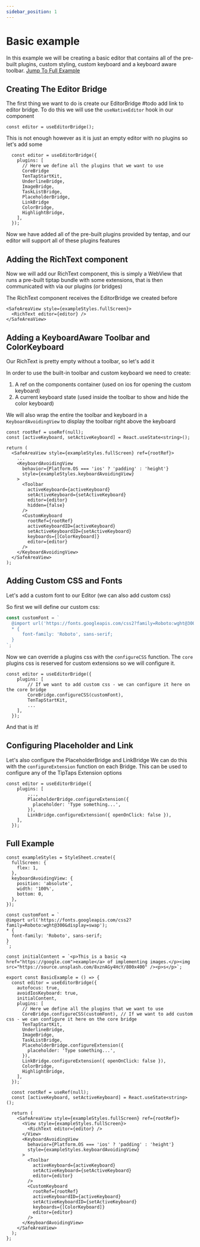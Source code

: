 ```yaml
---
sidebar_position: 1
---
```


# Basic example

In this example we will be creating a basic editor that contains all of the pre-built plugins, custom styling, custom keyboard and a keyboard aware toolbar. [Jump To Full Example](#full-example)

## Creating The Editor Bridge

The first thing we want to do is create our EditorBridge #todo add link to editor bridge.
To do this we will use the `useNativeEditor` hook in our component

```tsx
const editor = useEditorBridge();
```

This is not enough however as it is just an empty editor with no plugins so let's add some

```tsx
  const editor = useEditorBridge({
    plugins: [
      // Here we define all the plugins that we want to use
      CoreBridge
      TenTapStartKit,
      UnderlineBridge,
      ImageBridge,
      TaskListBridge,
      PlaceholderBridge,
      LinkBridge
      ColorBridge,
      HighlightBridge,
    ],
  });
```

Now we have added all of the pre-built plugins provided by tentap, and our editor will support all of these plugins features

## Adding the RichText component

Now we will add our RichText component, this is simply a WebView that runs a pre-built tiptap bundle with some extensions, that is then communicated with via our plugins (or bridges)

The RichText component receives the EditorBridge we created before

```tsx
<SafeAreaView style={exampleStyles.fullScreen}>
  <RichText editor={editor} />
</SafeAreaView>
```

## Adding a KeyboardAware Toolbar and ColorKeyboard

Our RichText is pretty empty without a toolbar, so let's add it

In order to use the built-in toolbar and custom keyboard we need to create:

1. A ref on the components container (used on ios for opening the custom keyboard)
2. A current keyboard state (used inside the toolbar to show and hide the color keyboard)

We will also wrap the entire the toolbar and keyboard in a `KeyboardAvoidingView` to display the toolbar right above the keyboard

```tsx
const rootRef = useRef(null);
const [activeKeyboard, setActiveKeyboard] = React.useState<string>();

return (
  <SafeAreaView style={exampleStyles.fullScreen} ref={rootRef}>
    ...
    <KeyboardAvoidingView
      behavior={Platform.OS === 'ios' ? 'padding' : 'height'}
      style={exampleStyles.keyboardAvoidingView}
    >
      <Toolbar
        activeKeyboard={activeKeyboard}
        setActiveKeyboard={setActiveKeyboard}
        editor={editor}
        hidden={false}
      />
      <CustomKeyboard
        rootRef={rootRef}
        activeKeyboardID={activeKeyboard}
        setActiveKeyboardID={setActiveKeyboard}
        keyboards={[ColorKeyboard]}
        editor={editor}
      />
    </KeyboardAvoidingView>
  </SafeAreaView>
);
```

## Adding Custom CSS and Fonts

Let's add a custom font to our Editor (we can also add custom css)

So first we will define our custom css:

```ts
const customFont = `
  @import url('https://fonts.googleapis.com/css2?family=Roboto:wght@300&display=swap');
  * {
      font-family: 'Roboto', sans-serif;
  }
`;
```

Now we can override a plugins css with the `configureCSS` function. The `core` plugins css is reserved for custom extensions
so we will configure it.

```tsx
const editor = useEditorBridge({
    plugins: [
        // If we want to add custom css - we can configure it here on the core bridge
        CoreBridge.configureCSS(customFont),
        TenTapStartKit,
        ...
    ],
  });
```

And that is it!

## Configuring Placeholder and Link

Let's also configure the PlaceholderBridge and LinkBridge
We can do this with the `configureExtension` function on each Bridge. This can be used to configure any of the TipTaps Extension options

```tsx
const editor = useEditorBridge({
    plugins: [
        ...,
        PlaceholderBridge.configureExtension({
          placeholder: 'Type something...',
        }),
        LinkBridge.configureExtension({ openOnClick: false }),
    ],
  });
```

## Full Example

```tsx
const exampleStyles = StyleSheet.create({
  fullScreen: {
    flex: 1,
  },
  keyboardAvoidingView: {
    position: 'absolute',
    width: '100%',
    bottom: 0,
  },
});

const customFont = `
@import url('https://fonts.googleapis.com/css2?family=Roboto:wght@300&display=swap');
* {
  font-family: 'Roboto', sans-serif;
}
`;

const initialContent = `<p>This is a basic <a href="https://google.com">example</a> of implementing images.</p><img src="https://source.unsplash.com/8xznAGy4HcY/800x400" /><p>s</p>`;

export const BasicExample = () => {
  const editor = useEditorBridge({
    autofocus: true,
    avoidIosKeyboard: true,
    initialContent,
    plugins: [
      // Here we define all the plugins that we want to use
      CoreBridge.configureCSS(customFont), // If we want to add custom css - we can configure it here on the core bridge
      TenTapStartKit,
      UnderlineBridge,
      ImageBridge,
      TaskListBridge,
      PlaceholderBridge.configureExtension({
        placeholder: 'Type something...',
      }),
      LinkBridge.configureExtension({ openOnClick: false }),
      ColorBridge,
      HighlightBridge,
    ],
  });

  const rootRef = useRef(null);
  const [activeKeyboard, setActiveKeyboard] = React.useState<string>();

  return (
    <SafeAreaView style={exampleStyles.fullScreen} ref={rootRef}>
      <View style={exampleStyles.fullScreen}>
        <RichText editor={editor} />
      </View>
      <KeyboardAvoidingView
        behavior={Platform.OS === 'ios' ? 'padding' : 'height'}
        style={exampleStyles.keyboardAvoidingView}
      >
        <Toolbar
          activeKeyboard={activeKeyboard}
          setActiveKeyboard={setActiveKeyboard}
          editor={editor}
        />
        <CustomKeyboard
          rootRef={rootRef}
          activeKeyboardID={activeKeyboard}
          setActiveKeyboardID={setActiveKeyboard}
          keyboards={[ColorKeyboard]}
          editor={editor}
        />
      </KeyboardAvoidingView>
    </SafeAreaView>
  );
};
```
